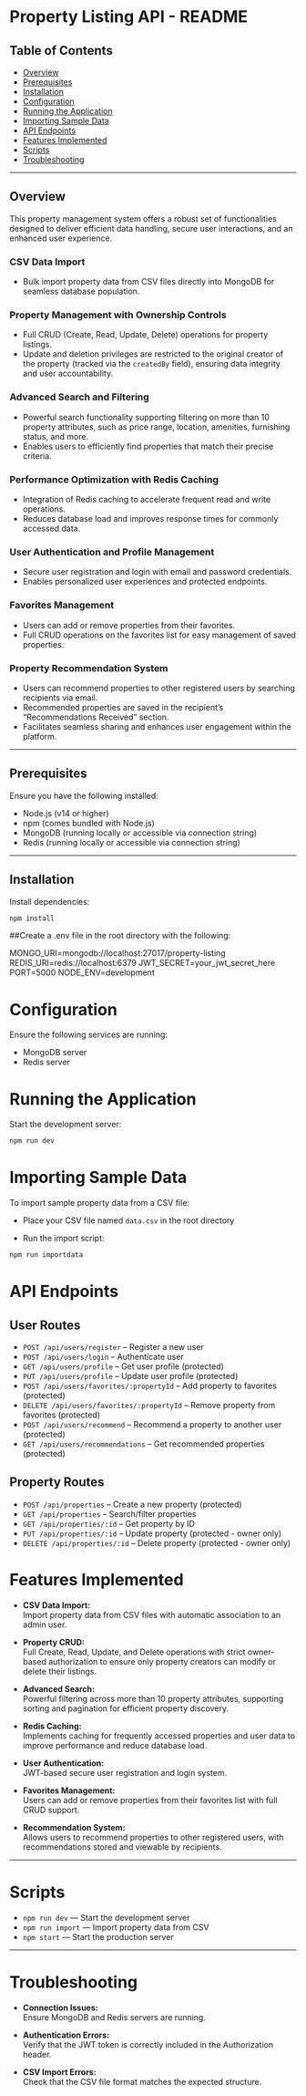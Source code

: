 # Property Listing API - README

## Table of Contents
- [Overview](#overview)
- [Prerequisites](#prerequisites)
- [Installation](#installation)
- [Configuration](#configuration)
- [Running the Application](#running-the-application)
- [Importing Sample Data](#importing-sample-data)
- [API Endpoints](#api-endpoints)
- [Features Implemented](#features-implemented)
- [Scripts](#scripts)
- [Troubleshooting](#troubleshooting)

---

## Overview

This property management system offers a robust set of functionalities designed to deliver efficient data handling, secure user interactions, and an enhanced user experience.

### CSV Data Import
- Bulk import property data from CSV files directly into MongoDB for seamless database population.

### Property Management with Ownership Controls
- Full CRUD (Create, Read, Update, Delete) operations for property listings.
- Update and deletion privileges are restricted to the original creator of the property (tracked via the `createdBy` field), ensuring data integrity and user accountability.

### Advanced Search and Filtering
- Powerful search functionality supporting filtering on more than 10 property attributes, such as price range, location, amenities, furnishing status, and more.
- Enables users to efficiently find properties that match their precise criteria.

### Performance Optimization with Redis Caching
- Integration of Redis caching to accelerate frequent read and write operations.
- Reduces database load and improves response times for commonly accessed data.

### User Authentication and Profile Management
- Secure user registration and login with email and password credentials.
- Enables personalized user experiences and protected endpoints.

### Favorites Management
- Users can add or remove properties from their favorites.
- Full CRUD operations on the favorites list for easy management of saved properties.

### Property Recommendation System
- Users can recommend properties to other registered users by searching recipients via email.
- Recommended properties are saved in the recipient’s “Recommendations Received” section.
- Facilitates seamless sharing and enhances user engagement within the platform.

---

## Prerequisites

Ensure you have the following installed:

- Node.js (v14 or higher)  
- npm (comes bundled with Node.js)  
- MongoDB (running locally or accessible via connection string)  
- Redis (running locally or accessible via connection string)  

---

## Installation

Install dependencies:

```bash
npm install
```

##Create a .env file in the root directory with the following:

MONGO_URI=mongodb://localhost:27017/property-listing
REDIS_URI=redis://localhost:6379
JWT_SECRET=your_jwt_secret_here
PORT=5000
NODE_ENV=development


# Configuration

Ensure the following services are running:

- MongoDB server  
- Redis server


# Running the Application

Start the development server:

```bash
npm run dev
```


# Importing Sample Data

To import sample property data from a CSV file:

- Place your CSV file named `data.csv` in the root directory

- Run the import script:

```bash
npm run importdata
```


# API Endpoints

## User Routes

- `POST /api/users/register` – Register a new user  
- `POST /api/users/login` – Authenticate user  
- `GET /api/users/profile` – Get user profile (protected)  
- `PUT /api/users/profile` – Update user profile (protected)  
- `POST /api/users/favorites/:propertyId` – Add property to favorites (protected)  
- `DELETE /api/users/favorites/:propertyId` – Remove property from favorites (protected)  
- `POST /api/users/recommend` – Recommend a property to another user (protected)  
- `GET /api/users/recommendations` – Get recommended properties (protected)  

## Property Routes

- `POST /api/properties` – Create a new property (protected)  
- `GET /api/properties` – Search/filter properties  
- `GET /api/properties/:id` – Get property by ID  
- `PUT /api/properties/:id` – Update property (protected - owner only)  
- `DELETE /api/properties/:id` – Delete property (protected - owner only)  


# Features Implemented

- **CSV Data Import:**  
  Import property data from CSV files with automatic association to an admin user.

- **Property CRUD:**  
  Full Create, Read, Update, and Delete operations with strict owner-based authorization to ensure only property creators can modify or delete their listings.

- **Advanced Search:**  
  Powerful filtering across more than 10 property attributes, supporting sorting and pagination for efficient property discovery.

- **Redis Caching:**  
  Implements caching for frequently accessed properties and user data to improve performance and reduce database load.

- **User Authentication:**  
  JWT-based secure user registration and login system.

- **Favorites Management:**  
  Users can add or remove properties from their favorites list with full CRUD support.

- **Recommendation System:**  
  Allows users to recommend properties to other registered users, with recommendations stored and viewable by recipients.

---

# Scripts

- `npm run dev` — Start the development server  
- `npm run import` — Import property data from CSV  
- `npm start` — Start the production server   

---

# Troubleshooting

- **Connection Issues:**  
  Ensure MongoDB and Redis servers are running.

- **Authentication Errors:**  
  Verify that the JWT token is correctly included in the Authorization header.

- **CSV Import Errors:**  
  Check that the CSV file format matches the expected structure.



